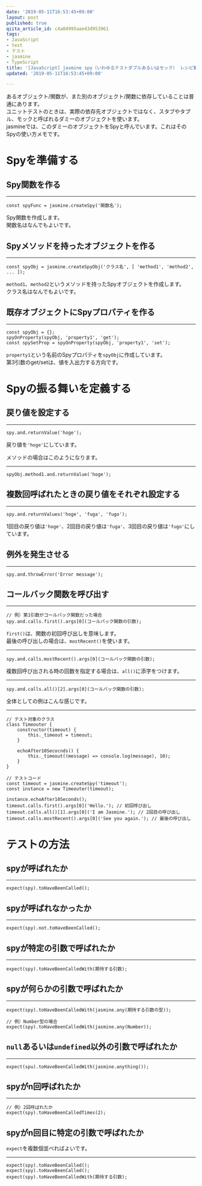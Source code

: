 ```yaml
---
date: '2019-05-11T16:53:45+09:00'
layout: post
published: true
qiita_article_id: c4a04995aae43d953961
tags:
- JavaScript
- test
- テスト
- jasmine
- TypeScript
title: '[JavaScript] jasmine spy（いわゆるテストダブルあるいはモック） レシピ集'
updated: '2019-05-11T16:53:45+09:00'

---
```

あるオブジェクト/関数が、また別のオブジェクト/関数に依存していることは普通にあります。  
ユニットテストのときは、実際の依存先オブジェクトではなく、スタブやタプル、モックと呼ばれるダミーのオブジェクトを使います。  
jasmineでは、このダミーのオブジェクトをSpyと呼んでいます。これはそのSpyの使い方メモです。  
  
# Spyを準備する  
  
## Spy関数を作る  
  
****  
```js:
const spyFunc = jasmine.createSpy('関数名');
```  
  
Spy関数を作成します。  
関数名はなんでもよいです。  
  
  
## Spyメソッドを持ったオブジェクトを作る  
  
****  
```js:
const spyObj = jasmine.createSpyObj('クラス名', [ 'method1', 'method2', ... ]);
```  
  
`method1`、`method2`というメソッドを持ったSpyオブジェクトを作成します。  
クラス名はなんでもよいです。  
  
## 既存オブジェクトにSpyプロパティを作る  
  
****  
```js:
const spyObj = {};
spyOnProperty(spyObj, 'property1', 'get');
const spySetProp = spyOnProperty(spyObj, 'property1', 'set');
```  
  
`property1`という名前のSpyプロパティを`spyObj`に作成しています。  
第3引数のget/setは、値を入出力する方向です。  
  
# Spyの振る舞いを定義する  
  
## 戻り値を設定する  
  
****  
```js:
spy.and.returnValue('hoge');
```  
  
戻り値を`'hoge'`にしています。  
  
メソッドの場合はこのようになります。  
  
****  
```js:
spyObj.method1.and.returnValue('hoge');
```  
  
  
## 複数回呼ばれたときの戻り値をそれぞれ設定する  
  
****  
```js:
spy.and.returnValues('hoge', 'fuga', 'fugo');
```  
  
1回目の戻り値は`'hoge'`、2回目の戻り値は`'fuga'`、3回目の戻り値は`'fugo'`にしています。  
  
## 例外を発生させる  
  
****  
```js:
spy.and.throwError('Error message');
```  
  
## コールバック関数を呼び出す  
  
****  
```js:
// 例）第1引数がコールバック関数だった場合
spy.and.calls.first().args[0](コールバック関数の引数);
```  
  
`first()`は、関数の初回呼び出しを意味します。  
最後の呼び出しの場合は、`mostRecent()`を使います。  
  
****  
```js:
spy.and.calls.mostRecent().args[0](コールバック関数の引数);
```  
  
複数回呼び出される時の回数を指定する場合は、`all()`に添字をつけます。  
  
****  
```js:
spy.and.calls.all()[2].args[0](コールバック関数の引数);
```  
  
  
  
全体としての例はこんな感じです。  
  
****  
```js:
// テスト対象のクラス
class Timeouter {
    constructor(timeout) {
        this._timeout = timeout;
    }

    echoAfter10Secocnds() {
        this._timeout((message) => console.log(message), 10);
    }
}

// テストコード
const timeout = jasmine.createSpy('timeout');
const instance = new Timeouter(timeout);

instance.echoAfter10Seconds();
timeout.calls.first().args[0]('Hello.'); // 初回呼び出し
timeout.calls.all()[1].args[0]('I am Jasmine.'); // 2回目の呼び出し
timeout.calls.mostRecent().args[0]('See you again.'); // 最後の呼び出し
```  
  
  
# テストの方法  
  
## spyが呼ばれたか  
  
****  
```js:
expect(spy).toHaveBeenCalled();
```  
  
## spyが呼ばれなかったか  
  
****  
```js:
expect(spy).not.toHaveBeenCalled();
```  
  
## spyが特定の引数で呼ばれたか  
  
****  
```js:
expect(spy).toHaveBeenCalledWith(期待する引数);
```  
  
## spyが何らかの引数で呼ばれたか  
  
****  
```js:
expect(spy).toHaveBeenCalledWith(jasmine.any(期待する引数の型));

// 例）Number型の場合
expect(spy).toHaveBeenCalledWith(jasmine.any(Number));
```  
  
## `null`あるいは`undefined`以外の引数で呼ばれたか  
  
****  
```js:
expect(spu).toHaveBeenCalledWith(jasmine.anything());
```  
  
## spyがn回呼ばれたか  
  
****  
```js:
// 例）2回呼ばれたか
expect(spy).toHaveBeenCalledTimes(2);
```  
  
## spyがn回目に特定の引数で呼ばれたか  
  
`expect`を複数個並べればよいです。  
  
****  
```js:
expect(spy).toHaveBeenCalled();
expect(spy).toHaveBeenCalled();
expect(spy).toHaveBeenCalledWith(期待する引数);
```  
